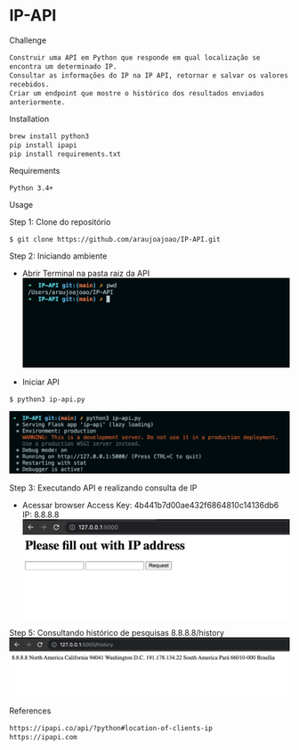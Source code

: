
# IP-API

Challenge
```
Construir uma API em Python que responde em qual localização se encontra um determinado IP.
Consultar as informações do IP na IP API, retornar e salvar os valores recebidos.
Criar um endpoint que mostre o histórico dos resultados enviados anteriormente.
```

Installation
```
brew install python3
pip install ipapi
pip install requirements.txt
```

Requirements
```
Python 3.4+
```

Usage

Step 1: Clone do repositório
```
$ git clone https://github.com/araujoajoao/IP-API.git
```

Step 2: Iniciando ambiente 
- Abrir Terminal na pasta raiz da API
![](images/cmd.png)

- Iniciar API
```
$ python3 ip-api.py
```
![](images/init.png)

Step 3: Executando API e realizando consulta de IP
- Acessar browser
Access Key: 4b441b7d00ae432f6864810c14136db6 IP: 8.8.8.8
![](images/search.png)

Step 5: Consultando histórico de pesquisas
8.8.8.8/history
![](images/history.png)

References
```
https://ipapi.co/api/?python#location-of-clients-ip
https://ipapi.com
```
